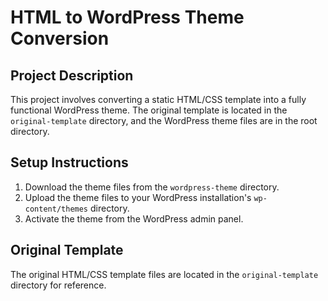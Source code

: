 # HTML to WordPress Theme Conversion

## Project Description
This project involves converting a static HTML/CSS template into a fully functional WordPress theme. The original template is located in the `original-template` directory, and the WordPress theme files are in the root directory.

## Setup Instructions
1. Download the theme files from the `wordpress-theme` directory.
2. Upload the theme files to your WordPress installation's `wp-content/themes` directory.
3. Activate the theme from the WordPress admin panel.

## Original Template
The original HTML/CSS template files are located in the `original-template` directory for reference.